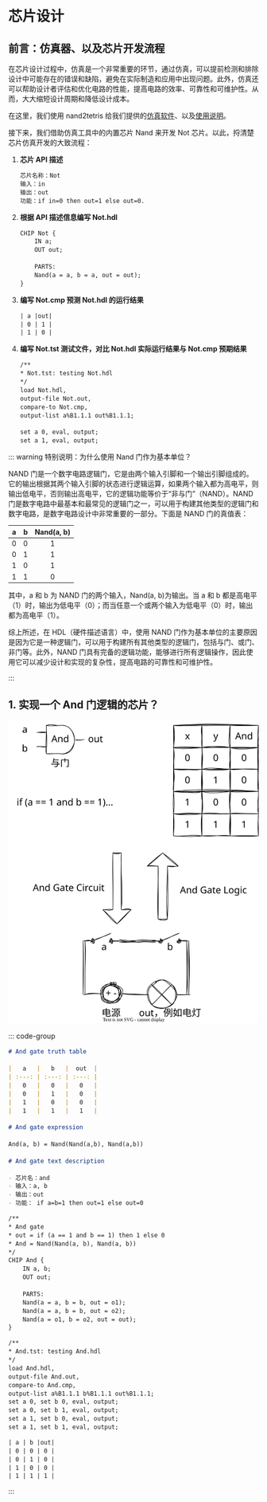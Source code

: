 # 芯片设计

## 前言：仿真器、以及芯片开发流程

在芯片设计过程中，仿真是一个非常重要的环节，通过仿真，可以提前检测和排除设计中可能存在的错误和缺陷，避免在实际制造和应用中出现问题。此外，仿真还可以帮助设计者评估和优化电路的性能，提高电路的效率、可靠性和可维护性。从而，大大缩短设计周期和降低设计成本。

在这里，我们使用 nand2tetris 给我们提供的[仿真软件](https://www.nand2tetris.org/software)、以及[使用说明](https://www.nand2tetris.org/_files/ugd/44046b_bfd91435260748439493a60a8044ade6.pdf)。

接下来，我们借助仿真工具中的内置芯片 Nand 来开发 Not 芯片。以此，捋清楚芯片仿真开发的大致流程：

1.  **芯片 API 描述**

    ```md
    芯片名称：Not
    输入：in
    输出：out
    功能：if in=0 then out=1 else out=0.
    ```

2.  **根据 API 描述信息编写 Not.hdl**

    ```txt
    CHIP Not {
        IN a;
        OUT out;

        PARTS:
        Nand(a = a, b = a, out = out);
    }
    ```

3.  **编写 Not.cmp 预测 Not.hdl 的运行结果**

    ```txt
    | a |out|
    | 0 | 1 |
    | 1 | 0 |
    ```

4.  **编写 Not.tst 测试文件，对比 Not.hdl 实际运行结果与 Not.cmp 预期结果**

    ```txt
    /**
    * Not.tst: testing Not.hdl
    */
    load Not.hdl,
    output-file Not.out,
    compare-to Not.cmp,
    output-list a%B1.1.1 out%B1.1.1;

    set a 0, eval, output;
    set a 1, eval, output;
    ```

::: warning 特别说明：为什么使用 Nand 门作为基本单位？

NAND 门是一个数字电路逻辑门，它是由两个输入引脚和一个输出引脚组成的。它的输出根据其两个输入引脚的状态进行逻辑运算，如果两个输入都为高电平，则输出低电平，否则输出高电平，它的逻辑功能等价于“非与门”（NAND）。NAND 门是数字电路中最基本和最常见的逻辑门之一，可以用于构建其他类型的逻辑门和数字电路，是数字电路设计中非常重要的一部分。下面是 NAND 门的真值表：

| a   | b   | Nand(a, b) |
| --- | --- | :--------: |
| 0   | 0   |     1      |
| 0   | 1   |     1      |
| 1   | 0   |     1      |
| 1   | 1   |     0      |

其中，a 和 b 为 NAND 门的两个输入，Nand(a, b)为输出。当 a 和 b 都是高电平（1）时，输出为低电平（0）；而当任意一个或两个输入为低电平（0）时，输出都为高电平（1）。

综上所述，在 HDL（硬件描述语言）中，使用 NAND 门作为基本单位的主要原因是因为它是一种逻辑门，可以用于构建所有其他类型的逻辑门，包括与门、或门、非门等。此外，NAND 门具有完备的逻辑功能，能够进行所有逻辑操作，因此使用它可以减少设计和实现的复杂性，提高电路的可靠性和可维护性。

:::

## 1. 实现一个 And 门逻辑的芯片？

![and gate](./../../assets/imgs/and-gate.drawio.svg)

::: code-group

```md [API 文档]
# And gate truth table

|   a   |   b   |  out  |
| :---: | :---: | :---: |
|   0   |   0   |   0   |
|   0   |   1   |   0   |
|   1   |   0   |   0   |
|   1   |   1   |   1   |

# And gate expression

And(a, b) = Nand(Nand(a,b), Nand(a,b))

# And gate text description

- 芯片名：and
- 输入：a, b
- 输出：out
- 功能： if a=b=1 then out=1 else out=0

```

```txt [芯片描述文件 .hdl]
/**
* And gate
* out = if (a == 1 and b == 1) then 1 else 0
* And = Nand(Nand(a, b), Nand(a, b))
*/
CHIP And {
    IN a, b;
    OUT out;

    PARTS:
    Nand(a = a, b = b, out = o1);
    Nand(a = a, b = b, out = o2);
    Nand(a = o1, b = o2, out = out);
}
```

```txt [芯片测试文件 .tst]
/**
* And.tst: testing And.hdl 
*/
load And.hdl,
output-file And.out,
compare-to And.cmp,  
output-list a%B1.1.1 b%B1.1.1 out%B1.1.1;
set a 0, set b 0, eval, output;
set a 0, set b 1, eval, output;
set a 1, set b 0, eval, output;
set a 1, set b 1, eval, output;
```

```txt [芯片测试数据 .cmp]
| a | b |out|
| 0 | 0 | 0 |
| 0 | 1 | 0 |
| 1 | 0 | 0 |
| 1 | 1 | 1 |
```

:::
